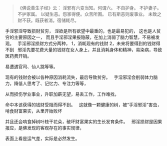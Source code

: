 > 《佛说善生子经》云： 
> 淫邪有六变当知。何谓六。
> 不自护身。
> 不护妻子。
> 不护家属。
> 以疑生恶。怨家得便。众苦所围。
> 已有斯恶则废事业。
> 未致之财不获。既获者消。宿储耗尽。

手淫邪淫导致损财贫穷，
淫欲是所有欲望中最重的，也是最易犯的，
这也是人贫穷的主要原因之一，
而且手淫邪淫果报隐蔽，在加上消弱了脑力智慧，不易被发现。
&nbsp;
手淫邪淫损财方式分两种，
1，消耗现有的钱财
2，未来将要得到的钱财得不到
&nbsp;
邪淫先要花费大量的钱财在女人身上，并且消耗身体和精神，易染病，导致医药费开销。

易遭遇官司、仙人跳等等。

现有的钱财会被以各种原因消耗流失，最后导致贫穷。
&nbsp;
手淫邪淫会削弱体力脑力，降低人思考了、记忆力、专注力等等，

从而损伤学业事业，升职加薪无望，易丢工作，工作难找，

命中本该获得的钱财受阻而得不到。
&nbsp;
这就像一颗健康的树，被“手淫邪淫”害虫，啃食财富果实，从里开始败坏

并且还会啃食掉树叶枝干花朵，破坏财富果实的生长发育条件。
&nbsp;
邪淫损财是因果报应，是佛发现的客观存在的事实规律，

表面上看是运气差，实际是必然发生。
